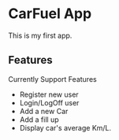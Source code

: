# CarFuel App

This is my first app.

## Features

Currently Support Features
* Register new user
* Login/LogOff user
* Add a new Car
* Add a fill up
* Display car's average Km/L.